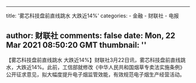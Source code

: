 
---
title: '雾芯科技盘前直线跳水 大跌近14%'
categories: 
    - 金融
    - 财联社
    - 电报

author: 财联社
comments: false
date: Mon, 22 Mar 2021 08:50:20 GMT
thumbnail: ''
---

<div>   
【雾芯科技盘前直线跳水 大跌近14%】财联社3月22日讯，雾芯科技盘前直线跳水，大跌近14%。此前，工信部就修改《中华人民共和国烟草专卖法实施条例》公开征求意见，拟大幅度提升电子烟监管效能，有效规范电子烟生产经营活动。  
</div>
            